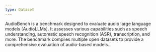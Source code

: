 ```yaml
---
type: Dataset
---
```


AudioBench is a benchmark designed to evaluate audio large language models (AudioLLMs). It assesses various capabilities such as speech understanding, automatic speech recognition (ASR), transcription, and more. The benchmark compiles multiple open datasets to provide a comprehensive evaluation of audio-based models.
